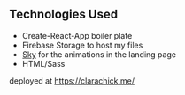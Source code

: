 ## Technologies Used
- Create-React-App boiler plate
- Firebase Storage to host my files 
- [Sky](https://github.com/lucagez/sky) for the animations in the landing page
- HTML/Sass

deployed at https://clarachick.me/
